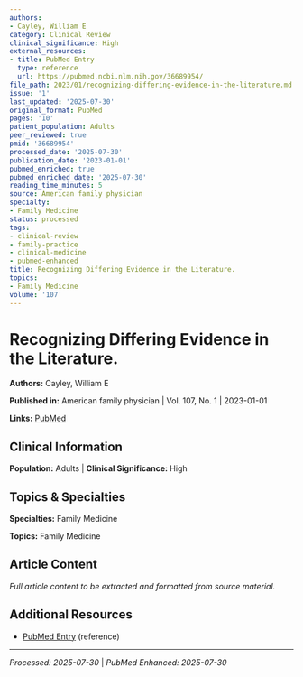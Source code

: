 ```yaml
---
authors:
- Cayley, William E
category: Clinical Review
clinical_significance: High
external_resources:
- title: PubMed Entry
  type: reference
  url: https://pubmed.ncbi.nlm.nih.gov/36689954/
file_path: 2023/01/recognizing-differing-evidence-in-the-literature.md
issue: '1'
last_updated: '2025-07-30'
original_format: PubMed
pages: '10'
patient_population: Adults
peer_reviewed: true
pmid: '36689954'
processed_date: '2025-07-30'
publication_date: '2023-01-01'
pubmed_enriched: true
pubmed_enriched_date: '2025-07-30'
reading_time_minutes: 5
source: American family physician
specialty:
- Family Medicine
status: processed
tags:
- clinical-review
- family-practice
- clinical-medicine
- pubmed-enhanced
title: Recognizing Differing Evidence in the Literature.
topics:
- Family Medicine
volume: '107'
---
```


# Recognizing Differing Evidence in the Literature.

**Authors:** Cayley, William E

**Published in:** American family physician | Vol. 107, No. 1 | 2023-01-01

**Links:** [PubMed](https://pubmed.ncbi.nlm.nih.gov/36689954/)

## Clinical Information

**Population:** Adults | **Clinical Significance:** High

## Topics & Specialties

**Specialties:** Family Medicine

**Topics:** Family Medicine

## Article Content

*Full article content to be extracted and formatted from source material.*

## Additional Resources

- [PubMed Entry](https://pubmed.ncbi.nlm.nih.gov/36689954/) (reference)

---

*Processed: 2025-07-30* | *PubMed Enhanced: 2025-07-30*
